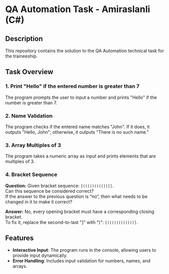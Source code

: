 # QA Automation Task - Amiraslanli (C#)

## Description

This repository contains the solution to the QA Automation technical task for the traineeship.
## Task Overview

### 1. **Print "Hello" if the entered number is greater than 7**  
The program prompts the user to input a number and prints "Hello" if the number is greater than 7.

### 2. **Name Validation**  
The program checks if the entered name matches "John". If it does, it outputs "Hello, John"; otherwise, it outputs "There is no such name."

### 3. **Array Multiples of 3**  
The program takes a numeric array as input and prints elements that are multiples of 3.

### 4. **Bracket Sequence**  
**Question:** Given bracket sequence: `[((())()(())]]`.  
Can this sequence be considered correct?  
If the answer to the previous question is “no”, then what needs to be changed in it to make it correct?
 
**Answer:** No, every opening bracket must have a corresponding closing bracket.  
To fix it, replace the second-to-last "]" with ")": `[((())()(()))]`.

## Features

- **Interactive Input**: The program runs in the console, allowing users to provide input dynamically.
- **Error Handling**: Includes input validation for numbers, names, and arrays.
